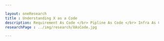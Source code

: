 ```yaml
---

layout: oneResearch
title : Understanding X as a Code
description: Requirement As Code </br> Pipline As Code </br> Infra As Code </br> Servers As Code </br> Config As Code </br> Database As Code</br> Compliance As Code
researchPage : ../img/research/XAsCode.jpg

---
```

